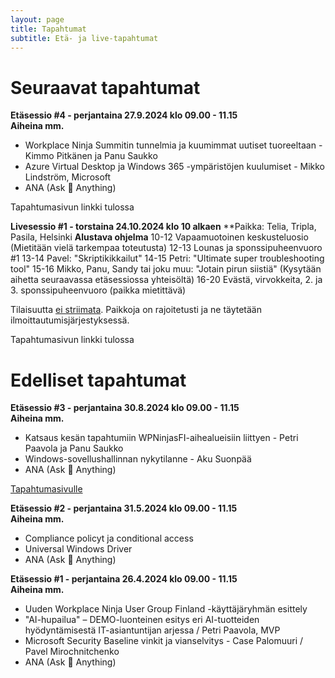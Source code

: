 ```yaml
---
layout: page
title: Tapahtumat
subtitle: Etä- ja live-tapahtumat
---
```

# Seuraavat tapahtumat
**Etäsessio #4 - perjantaina 27.9.2024 klo 09.00 - 11.15**  
**Aiheina mm.**
- Workplace Ninja Summitin tunnelmia ja kuumimmat uutiset tuoreeltaan - Kimmo Pitkänen ja Panu Saukko
- Azure Virtual Desktop ja Windows 365 -ympäristöjen kuulumiset - Mikko Lindström, Microsoft
- ANA (Ask 🥷 Anything)

Tapahtumasivun linkki tulossa

**Livesessio #1 - torstaina  24.10.2024 klo 10 alkaen**
**Paikka: Telia, Tripla, Pasila, Helsinki
**Alustava ohjelma**
10-12 Vapaamuotoinen keskusteluosio (Mietitään vielä tarkempaa toteutusta)
12-13 Lounas ja sponssipuheenvuoro #1
13-14 Pavel: "Skriptikikkailut"
14-15 Petri: "Ultimate super troubleshooting tool"
15-16 Mikko, Panu, Sandy tai joku muu: "Jotain pirun siistiä" (Kysytään aihetta seuraavassa etäsessiossa yhteisöltä)
16-20 Evästä, virvokkeita, 2. ja 3. sponssipuheenvuoro (paikka mietittävä)

Tilaisuutta <u>ei striimata</u>. Paikkoja on rajoitetusti ja ne täytetään ilmoittautumisjärjestyksessä.

Tapahtumasivun linkki tulossa

# Edelliset tapahtumat
**Etäsessio #3 - perjantaina 30.8.2024 klo 09.00 - 11.15**  
**Aiheina mm.**
- Katsaus kesän tapahtumiin WPNinjasFI-aihealueisiin liittyen - Petri Paavola ja Panu Saukko
- Windows-sovellushallinnan nykytilanne - Aku Suonpää
- ANA (Ask 🥷 Anything)

<a href="https://wpninjas.fi/2024-08-14-Etätapahtuma-30.8.2024">Tapahtumasivulle</a>

**Etäsessio #2 - perjantaina 31.5.2024 klo 09.00 - 11.15**  
**Aiheina mm.**
- Compliance policyt ja conditional access
- Universal Windows Driver
- ANA (Ask 🥷 Anything)

**Etäsessio #1 - perjantaina 26.4.2024 klo 09.00 - 11.15**  
**Aiheina mm.**
- Uuden Workplace Ninja User Group Finland -käyttäjäryhmän esittely
- "AI-hupailua" – DEMO-luonteinen esitys eri AI-tuotteiden hyödyntämisestä IT-asiantuntijan arjessa / Petri Paavola, MVP
- Microsoft Security Baseline vinkit ja vianselvitys - Case Palomuuri / Pavel Mirochnitchenko
- ANA (Ask 🥷 Anything)
